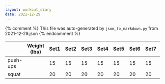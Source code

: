 ```yaml
---
layout: workout_diary
date: 2021-12-29
---
```


{% comment %}
    This file was auto-generated by `json_to_markdown.py` from 2021-12-29.json
{% endcomment %}

|                             | Weight (lbs) | Set1 | Set2 | Set3 | Set4 | Set5 | Set6 | Set7 | Set8 | Set9 | Set10 | Set11 | Set12 |
|-----------------------------|--------------|------|------|------|------|------|------|------|------|------|-------|-------|-------|
| push-ups |  | 15 | 15 | 15 | 15 | 15 | 15 | 15 | 15 | 15 | 15 | 15 | 15 |
| squat |  | 20 | 20 | 20 | 20 | 20 | 20 | 20 | 20 | 20 | 20 | 20 | 20 |
